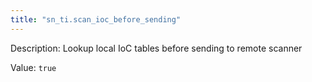 ```yaml
---
title: "sn_ti.scan_ioc_before_sending"
---
```


Description: Lookup local IoC tables before sending to remote scanner

Value: `true`